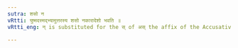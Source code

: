 ```yaml
---
sutra: शसो न
vRtti: युष्मदस्मद्भ्यामुत्तरस्य शसो नकारादेशो भवति ॥
vRtti_eng: न् is substituted for the स् of अस् the affix of the Accusative Plural after युष्मद् and अस्मद् ॥

---
```

